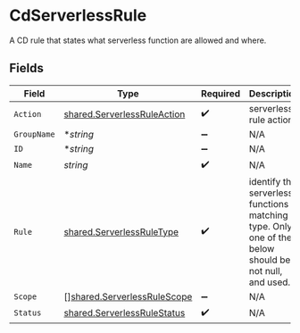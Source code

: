 # CdServerlessRule

A CD rule that states what serverless function are allowed and where.


## Fields

| Field                                                                                                 | Type                                                                                                  | Required                                                                                              | Description                                                                                           |
| ----------------------------------------------------------------------------------------------------- | ----------------------------------------------------------------------------------------------------- | ----------------------------------------------------------------------------------------------------- | ----------------------------------------------------------------------------------------------------- |
| `Action`                                                                                              | [shared.ServerlessRuleAction](../../../pkg/models/shared/serverlessruleaction.md)                     | :heavy_check_mark:                                                                                    | serverless rule action                                                                                |
| `GroupName`                                                                                           | **string*                                                                                             | :heavy_minus_sign:                                                                                    | N/A                                                                                                   |
| `ID`                                                                                                  | **string*                                                                                             | :heavy_minus_sign:                                                                                    | N/A                                                                                                   |
| `Name`                                                                                                | *string*                                                                                              | :heavy_check_mark:                                                                                    | N/A                                                                                                   |
| `Rule`                                                                                                | [shared.ServerlessRuleType](../../../pkg/models/shared/serverlessruletype.md)                         | :heavy_check_mark:                                                                                    | identify the serverless functions matching type. Only one of the below should be not null, and  used. |
| `Scope`                                                                                               | [][shared.ServerlessRuleScope](../../../pkg/models/shared/serverlessrulescope.md)                     | :heavy_minus_sign:                                                                                    | N/A                                                                                                   |
| `Status`                                                                                              | [shared.ServerlessRuleStatus](../../../pkg/models/shared/serverlessrulestatus.md)                     | :heavy_check_mark:                                                                                    | N/A                                                                                                   |